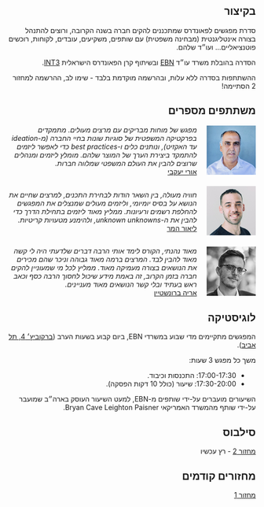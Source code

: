 <div dir="rtl">
<h2>בקיצור</h2>
<p>
סדרת מפגשים לפאונדרס שמתכננים להקים חברה בשנה הקרובה, ורוצים להתנהל בצורה אינטליגנטית (מבחינה משפטית) עם שותפים, משקיעים, עובדים, לקוחות, רוכשים פוטנציאליים... ועו״ד שלהם.
</p>
  
<p>
הסדרה בהובלת משרד עו״ד
<a href="https://www.ebnlaw.co.il/">EBN</a>
ובשיתוף קרן הפאונדרס הישראלית
<a href="https://int3.com/">INT3</a>.
</p>
  
<p>
ההשתתפות בסדרה ללא עלות, ובהרשמה מוקדמת בלבד - שימו לב, ההרשמה למחזור 2 הסתיימה!


</p>

<h2>משתתפים מספרים</h2>

<div style="display: flex; align-items: center;">
  <a href="https://www.linkedin.com/in/uriyacovy/">
    <img src="images/uri-yacovy.png" height="100" width="100" alt="Uri Yavovy" style="max-width: none; margin-left: 20px; ">
  </a>
  <span><i>מפגש של מוחות מבריקים עם מרצים מעולים. מתמקדים בפרקטיקה המשפטית של סוגיות שונות בחיי החברה (מ-ideation עד האקזיט), ונותנים כלים ו-best practices כדי לאפשר ליזמים להתמקד ביצירת הערך של המוצר שלהם. מומלץ ליזמים ומנהלים שרוצים להבין את העולם המשפטי שמלווה חברות.</i>
    <br>
    <a href="https://www.linkedin.com/in/uriyacovy/">אורי יעקבי</a></span>
</div>

<div style="display: flex; align-items: center; margin-top:20px;">
  <a href="https://www.linkedin.com/in/lior-hammer-42638411/">
    <img src="images/lior-hammer.png" height="100" width="100" alt="Lior Hammer" style="max-width: none; margin-left: 20px; ">
  </a>
  <span><i>חוויה מעולה, בין השאר הודות לבחירת התכנים, למרצים שחיים את הנושא על בסיס יומיומי, וליזמים מעולים שמנצלים את המפגשים להחלפת רשמים ורעיונות. ממליץ מאוד ליזמים בתחילת הדרך כדי להבין את ה-unknown unknowns, ולהימנע מטעויות קריטיות.</i>
    <br>
    <a href="https://www.linkedin.com/in/lior-hammer-42638411/">ליאור המר</a></span>
</div>

<div style="display: flex; align-items: center; margin-top:20px;">
  <a href="https://www.linkedin.com/in/ariebrosztein/">
    <img src="images/arie-brosztein.png" height="100" width="100" alt="Arie Brosztein" style="max-width: none; margin-left: 20px; ">
  </a>
  <span><i>מאוד נהנתי, הקורס לימד אותי הרבה דברים שלדעתי היה לי קשה מאוד להבין לבד. המרצים ברמה מאוד גבוהה וניכר שהם מכירים את הנושאים בצורה מעמיקה מאוד. ממליץ לכל מי שמעוניין להקים חברה בזמן הקרוב, זה באמת מידע שיכול לחסוך הרבה כסף וכאב ראש בעתיד ובלי קשר הנושאים מאוד מעניינים.</i>
    <br>
    <a href="https://www.linkedin.com/in/ariebrosztein/">אריה ברונשטיין</a></span>
</div>
  

<h2>לוגיסטיקה</h2>
<p>
המפגשים מתקיימים מדי שבוע במשרדי EBN, ביום קבוע בשעות הערב
(<a href="https://goo.gl/maps/KHqCDfTp8vqqPvha7">ברקוביץ׳ 4, תל אביב</a>).
</p>

<p>
משך כל מפגש 3 שעות:
<ul>
<li>17:00-17:30: התכנסות וכיבוד.</li>
<li>17:30-20:00: שיעור (כולל 10 דקות הפסקה).
</li>
</ul>
</p>

<p>
השיעורים מועברים על-ידי שותפים מ-EBN, למעט השיעור העוסק בארה״ב שמועבר על-ידי שותף מהמשרד האמריקאי Bryan Cave Leighton Paisner.
</p>

<h2>סילבוס</h2>

<p>
  <a href="cohorts/2">מחזור 2</a> - רץ עכשיו
</p>

<h2>מחזורים קודמים</h2>

<p>
  <a href="cohorts/1">מחזור 1</a>
</p>
  
<div>
